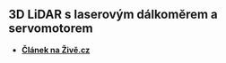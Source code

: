 ## 3D LiDAR s laserovým dálkoměrem a servomotorem

 - **[Článek na Živě.cz](https://www.zive.cz/clanky/programovani-elektroniky-postavime-si-levny-2d-lidar-s-dosahem-az-8-metru/sc-3-a-209462/default.aspx
)**
